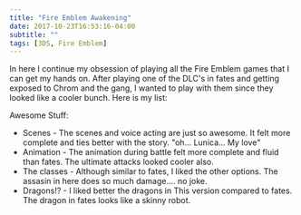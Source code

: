 ```yaml
---
title: "Fire Emblem Awakening"
date: 2017-10-23T16:53:16-04:00
subtitle: ""
tags: [3DS, Fire Emblem]
---
```


In here I continue my obsession of playing all the Fire Emblem games that I can get my hands on. After playing one of the DLC's in fates and getting exposed to Chrom and the gang, I wanted to play with them since they looked like a cooler bunch. Here is my list:

Awesome Stuff:

* Scenes - The scenes and voice acting are just so awesome. It felt more complete and ties better with the story. "oh... Lunica... My love"
* Animation - The animation during battle felt more complete and fluid than fates. The ultimate attacks looked cooler also.
* The classes - Although similar to fates, I liked the other options. The assasin in here does so much damage.... no joke.
* Dragons!? - I liked better the dragons in This version compared to fates. The dragon in fates looks like a skinny robot.


